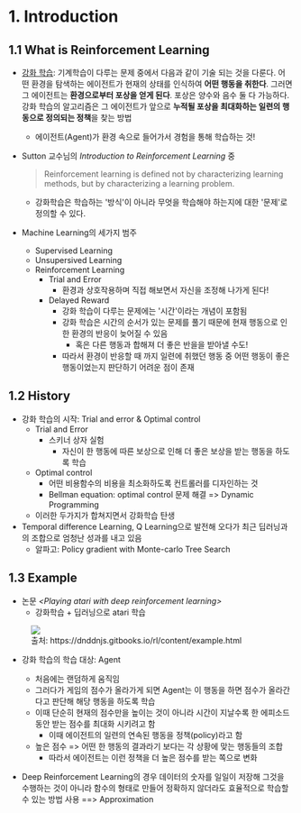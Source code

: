 # 1. Introduction

## 1.1 What is Reinforcement Learning

* [강화 학습]([https://ko.wikipedia.org/wiki/%EA%B0%95%ED%99%94_%ED%95%99%EC%8A%B5](https://ko.wikipedia.org/wiki/강화_학습)): 기계학습이 다루는 문제 중에서 다음과 같이 기술 되는 것을 다룬다. 어떤 환경을 탐색하는 에이전트가 현재의 상태를 인식하여 **어떤 행동을 취한다**. 그러면 그 에이전트는 **환경으로부터 포상을 얻게 된다**. 포상은 양수와 음수 둘 다 가능하다. 강화 학습의 알고리즘은 그 에이전트가 앞으로 **누적될 포상을 최대화하는 일련의 행동으로 정의되는 정책**을 찾는 방법

  * 에이전트(Agent)가 환경 속으로 들어가서 경험을 통해 학습하는 것!

* Sutton 교수님의 *Introduction to Reinforcement Learning* 중

  > Reinforcement learning is defined not by characterizing learning methods, but by characterizing a learning problem.

  * 강화학습은 학습하는 '방식'이 아니라 무엇을 학습해야 하는지에 대한 '문제'로 정의할 수 있다.

* Machine Learning의 세가지 범주

  * Supervised Learning
  * Unsupersived Learning
  * Reinforcement Learning
    * Trial and Error
      * 환경과 상호작용하며 직접 해보면서 자신을 조정해 나가게 된다!
    * Delayed Reward
      * 강화 학습이 다루는 문제에는 '시간'이라는 개념이 포함됨
      * 강화 학습은 시간의 순서가 있는 문제를 풀기 때문에 현재 행동으로 인한 환경의 반응이 늦어질 수 있음
        * 혹은 다른 행동과 합해져 더 좋은 반을을 받아낼 수도!
      * 따라서 환경이 반응할 때 까지 일련에 취했던 행동 중 어떤 행동이 좋은 행동이었는지 판단하기 어려운 점이 존재

## 1.2 History

* 강화 학습의 시작: Trial and error & Optimal control
  * Trial and Error
    * 스키너 상자 실험
      * 자신이 한 행동에 따른 보상으로 인해 더 좋은 보상을 받는 행동을 하도록 학습
  * Optimal control
    * 어떤 비용함수의 비용을 최소화하도록 컨트롤러를 디자인하는 것
    * Bellman equation: optimal control 문제 해결 => Dynamic Programming
  * 이러한 두가지가 합쳐지면서 강화학습 탄생
* Temporal difference Learning, Q Learning으로 발전해 오다가 최근 딥러닝과의 조합으로 엄청난 성과를 내고 있음
  * 알파고: Policy gradient with Monte-carlo Tree Search



## 1.3 Example

* 논문 *\<Playing atari with deep reinforcement learning\>*
  * 강화학습 + 딥러닝으로 atari 학습

<figure>
  <img src="https://dnddnjs.gitbooks.io/rl/content/90-6.png"/>
  <figcaption>출처: https://dnddnjs.gitbooks.io/rl/content/example.html</figcaption>
</figure>

* 강화 학습의 학습 대상: Agent
  * 처음에는 랜덤하게 움직임
  * 그러다가 게임의 점수가 올라가게 되면 Agent는 이 행동을 하면 점수가 올라간다고 판단해 해당 행동을 하도록 학습
  * 이때 단순히 현재의 점수만을 높이는 것이 아니라 시간이 지날수록 한 에피소드 동안 받는 점수를 최대화 시키려고 함
    * 이때 에이전트의 일련의 연속된 행동을 정책(policy)라고 함
  * 높은 점수 => 어떤 한 행동의 결과라기 보다는 각 상황에 맞는 행동들의 조합
    * 따라서 에이전트는 이런 정책을 더 높은 점수를 받는 쪽으로 변화

* Deep Reinforcement Learning의 경우 데이터의 숫자를 일일이 저장해 그것을 수행하는 것이 아니라 함수의 형태로 만들어 정확하지 않더라도 효율적으로 학습할 수 있는 방법 사용 ==> Approximation

  